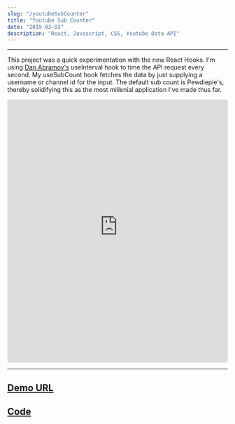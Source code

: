 ```yaml
---
slug: "/youtubeSubCounter"
title: "Youtube Sub Counter"
date: "2019-03-03"
description: "React, Javascript, CSS, Youtube Data API"
---
```


---

This project was a quick experimentation with the new React Hooks. I'm using [Dan Abramov's](https://github.com/gaearon) useInterval hook to time the API request every second. My useSubCount hook fetches the data by just supplying a username or channel id for the input. The default sub count is Pewdiepie's, thereby solidifying this as the most millenial application I've made thus far.

<iframe style="
    height: 600px;
    width: 100%;
    border-radius: 4px;
    border: none;" src="https://youtubesubcounter.netlify.com"></iframe>

---

## [Demo URL](https://stormy-plateau-84954.herokuapp.com/)

## [Code](https://github.com/danny-rangel/youtubeSubCounter)
